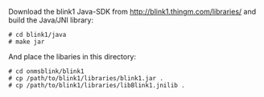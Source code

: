 Download the blink1 Java-SDK from <http://blink1.thingm.com/libraries/> and build the Java/JNI library:

    # cd blink1/java
    # make jar

And place the libaries in this directory:

    # cd onmsblink/blink1
    # cp /path/to/blink1/libraries/blink1.jar .
    # cp /path/to/blink1/libraries/libBlink1.jnilib .

